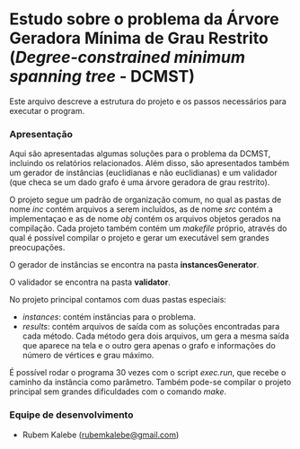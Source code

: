 # Estudo sobre o problema da Árvore Geradora Mínima de Grau Restrito (*Degree-constrained minimum spanning tree* - DCMST) #

Este arquivo descreve a estrutura do projeto e os passos necessários para executar o program.

### Apresentação ###

Aqui são apresentadas algumas soluções para o problema da DCMST, incluindo os relatórios relacionados. Além disso, são apresentados também um gerador de instâncias (euclidianas e não euclidianas) e um validador (que checa se um dado grafo é uma árvore geradora de grau restrito).

O projeto segue um padrão de organização comum, no qual as pastas de nome *inc* contém arquivos a serem incluídos, as de nome *src* contém a implementaçao e as de nome *obj* contém os arquivos objetos gerados na compilação. Cada projeto também contém um *makefile* próprio, através do qual é possível compilar o projeto e gerar um executável sem grandes preocupações.

O gerador de instâncias se encontra na pasta **instancesGenerator**.

O validador se encontra na pasta **validator**.

No projeto principal contamos com duas pastas especiais:

* *instances*: contém instâncias para o problema.
* *results*: contém arquivos de saída com as soluções encontradas para cada método. Cada método gera dois arquivos, um gera a mesma saída que aparece na tela e o outro gera apenas o grafo e informações do número de vértices e grau máximo.

É possível rodar o programa 30 vezes com o script *exec.run*, que recebe o caminho da instância como parâmetro. Também pode-se compilar o projeto principal sem grandes dificuldades com o comando *make*.

### Equipe de desenvolvimento ###

* Rubem Kalebe (rubemkalebe@gmail.com)
